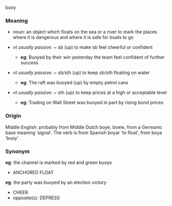 buoy
### Meaning
+ _noun_: an object which floats on the sea or a river to mark the places where it is dangerous and where it is safe for boats to go

+ _vt usually passive_: ~ sb (up) to make sb feel cheerful or confident
	+ __eg__: Buoyed by their win yesterday the team feel confident of further success
+ _vt usually passive_: ~ sb/sth (up) to keep sb/sth floating on water
	+ __eg__: The raft was buoyed (up) by empty petrol cans
+ _vt usually passive_: ~ sth (up) to keep prices at a high or acceptable level
	+ __eg__: Trading on Wall Street was buoyed in part by rising bond prices
### Origin

Middle English: probably from Middle Dutch boye, boeie, from a Germanic base meaning ‘signal’. The verb is from Spanish boyar ‘to float’, from boya ‘buoy’

### Synonym

__eg__: the channel is marked by red and green buoys

+ ANCHORED FLOAT

__eg__: the party was buoyed by an election victory

+ CHEER
+ opposite(s): DEPRESS


